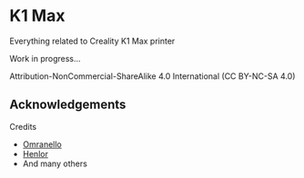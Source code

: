 
# K1 Max
Everything related to Creality K1 Max printer

Work in progress...

Attribution-NonCommercial-ShareAlike 4.0 International (CC BY-NC-SA 4.0)


## Acknowledgements

Credits 
 - [Omranello](https://github.com/Omranello/K1)
 - [Henlor](https://www.printables.com/search/models?q=henlor&ctx=models)
 - And many others


